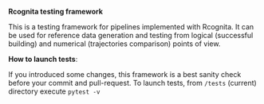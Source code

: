 **Rcognita testing framework**

This is a testing framework for pipelines implemented with Rcognita. It can be used for reference data generation and testing from logical (successful building) and numerical (trajectories comparison) points of view.

__How to launch tests__:

If you introduced some changes, this framework is a best sanity check before your commit and pull-request.
To launch tests, from `/tests` (current) directory execute `pytest -v`
